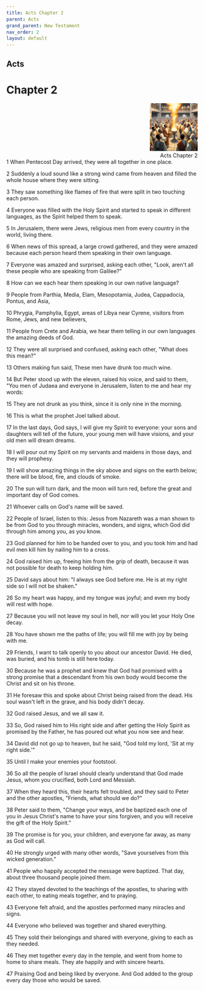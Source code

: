 ```yaml
---
title: Acts Chapter 2
parent: Acts
grand_parent: New Testament
nav_order: 2
layout: default
---
```


## Acts

# Chapter 2

<div style="clear: both; text-align: right;">
    <img src="/assets/Image/Acts/500/2.jpg" alt="Acts Chapter 2" class="chapter-image" style="max-width: 25%; height: auto;"/>
    <figcaption style="font-size: 14px;">Acts Chapter 2</figcaption>
</div>
1 When Pentecost Day arrived, they were all together in one place.

2 Suddenly a loud sound like a strong wind came from heaven and filled the whole house where they were sitting.

3 They saw something like flames of fire that were split in two touching each person.

4 Everyone was filled with the Holy Spirit and started to speak in different languages, as the Spirit helped them to speak.

5 In Jerusalem, there were Jews, religious men from every country in the world, living there.

6 When news of this spread, a large crowd gathered, and they were amazed because each person heard them speaking in their own language.

7 Everyone was amazed and surprised, asking each other, "Look, aren't all these people who are speaking from Galilee?"

8 How can we each hear them speaking in our own native language?

9 People from Parthia, Media, Elam, Mesopotamia, Judea, Cappadocia, Pontus, and Asia,

10 Phrygia, Pamphylia, Egypt, areas of Libya near Cyrene, visitors from Rome, Jews, and new believers,

11 People from Crete and Arabia, we hear them telling in our own languages the amazing deeds of God.

12 They were all surprised and confused, asking each other, "What does this mean?"

13 Others making fun said, These men have drunk too much wine.

14 But Peter stood up with the eleven, raised his voice, and said to them, "You men of Judaea and everyone in Jerusalem, listen to me and hear my words:

15 They are not drunk as you think, since it is only nine in the morning.

16 This is what the prophet Joel talked about.

17 In the last days, God says, I will give my Spirit to everyone: your sons and daughters will tell of the future, your young men will have visions, and your old men will dream dreams.

18 I will pour out my Spirit on my servants and maidens in those days, and they will prophesy.

19 I will show amazing things in the sky above and signs on the earth below; there will be blood, fire, and clouds of smoke.

20 The sun will turn dark, and the moon will turn red, before the great and important day of God comes.

21 Whoever calls on God's name will be saved.

22 People of Israel, listen to this: Jesus from Nazareth was a man shown to be from God to you through miracles, wonders, and signs, which God did through him among you, as you know.

23 God planned for him to be handed over to you, and you took him and had evil men kill him by nailing him to a cross.

24 God raised him up, freeing him from the grip of death, because it was not possible for death to keep holding him.

25 David says about him: "I always see God before me. He is at my right side so I will not be shaken."

26 So my heart was happy, and my tongue was joyful; and even my body will rest with hope.

27 Because you will not leave my soul in hell, nor will you let your Holy One decay.

28 You have shown me the paths of life; you will fill me with joy by being with me.

29 Friends, I want to talk openly to you about our ancestor David. He died, was buried, and his tomb is still here today.

30 Because he was a prophet and knew that God had promised with a strong promise that a descendant from his own body would become the Christ and sit on his throne.

31 He foresaw this and spoke about Christ being raised from the dead. His soul wasn't left in the grave, and his body didn't decay.

32 God raised Jesus, and we all saw it.

33 So, God raised him to His right side and after getting the Holy Spirit as promised by the Father, he has poured out what you now see and hear.

34 David did not go up to heaven, but he said, "God told my lord, 'Sit at my right side.'"

35 Until I make your enemies your footstool.

36 So all the people of Israel should clearly understand that God made Jesus, whom you crucified, both Lord and Messiah.

37 When they heard this, their hearts felt troubled, and they said to Peter and the other apostles, "Friends, what should we do?"

38 Peter said to them, "Change your ways, and be baptized each one of you in Jesus Christ's name to have your sins forgiven, and you will receive the gift of the Holy Spirit."

39 The promise is for you, your children, and everyone far away, as many as God will call.

40 He strongly urged with many other words, "Save yourselves from this wicked generation."

41 People who happily accepted the message were baptized. That day, about three thousand people joined them.

42 They stayed devoted to the teachings of the apostles, to sharing with each other, to eating meals together, and to praying.

43 Everyone felt afraid, and the apostles performed many miracles and signs.

44 Everyone who believed was together and shared everything.

45 They sold their belongings and shared with everyone, giving to each as they needed.

46 They met together every day in the temple, and went from home to home to share meals. They ate happily and with sincere hearts.

47 Praising God and being liked by everyone. And God added to the group every day those who would be saved.


